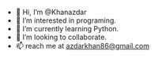 - 👋 Hi, I’m @Khanazdar
- 👀 I’m interested in programing. 
- 🌱 I’m currently learning Python. 
- 💞️ I’m looking to collaborate. 
- 📫 reach me at azdarkhan86@gmail.com

<!---
Khanazdar/Khanazdar is a ✨ special ✨ repository because its `README.md` (this file) appears on your GitHub profile.
You can click the Preview link to take a look at your changes.
--->
